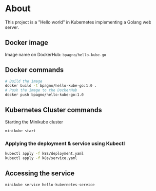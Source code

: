 # About

This project is a "Hello world" in Kubernetes implementing a Golang web server.

## Docker image

Image name on DockerHub: `bpagno/hello-kube-go`

## Docker commands

```bash
# Build the image
docker build -t bpagno/hello-kube-go:1.0 .
# Push the image to the DockerHub
docker push bpagno/hello-kube-go:1.0
```

## Kubernetes Cluster commands

Starting the Minikube cluster

```bash
minikube start
```

### Applying the deployment & service using Kubectl

```bash
kubectl apply -f k8s/deployment.yaml
kubectl apply -f k8s/service.yaml
```

## Accessing the service

```bash
minikube service hello-kubernetes-service
```
